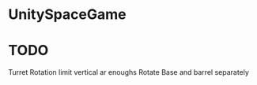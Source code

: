 # UnitySpaceGame


# TODO
Turret Rotation limit vertical ar enoughs
Rotate Base and barrel separately